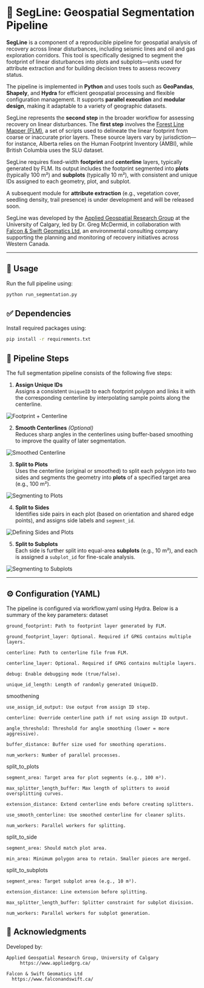 # 🌿 SegLine: Geospatial Segmentation Pipeline

**SegLine** is a component of a reproducible pipeline for geospatial analysis of recovery across linear disturbances, including seismic lines and oil and gas exploration corridors. This tool is specifically designed to segment the footprint of linear disturbances into plots and subplots—units used for attribute extraction and for building decision trees to assess recovery status.

The pipeline is implemented in **Python** and uses tools such as **GeoPandas**, **Shapely**, and **Hydra** for efficient geospatial processing and flexible configuration management. It supports **parallel execution** and **modular design**, making it adaptable to a variety of geographic datasets.

SegLine represents the **second step** in the broader workflow for assessing recovery on linear disturbances. The **first step** involves the [Forest Line Mapper (FLM)](https://github.com/appliedgrg/flm), a set of scripts used to delineate the linear footprint from coarse or inaccurate prior layers. These source layers vary by jurisdiction—for instance, Alberta relies on the Human Footprint Inventory (AMBI), while British Columbia uses the SLU dataset.

SegLine requires fixed-width **footprint** and **centerline** layers, typically generated by FLM. Its output includes the footprint segmented into **plots** (typically 100 m²) and **subplots** (typically 10 m²), with consistent and unique IDs assigned to each geometry, plot, and subplot.

A subsequent module for **attribute extraction** (e.g., vegetation cover, seedling density, trail presence) is under development and will be released soon.

SegLine was developed by the [Applied Geospatial Research Group](https://www.appliedgrg.ca/) at the University of Calgary, led by Dr. Greg McDermid, in collaboration with [Falcon & Swift Geomatics Ltd](https://www.falconandswift.ca/), an environmental consulting company supporting the planning and monitoring of recovery initiatives across Western Canada.

---

## 🚀 Usage

Run the full pipeline using:

```bash
python run_segmentation.py
```

## ✅ Dependencies

Install required packages using:
```bash
pip install -r requirements.txt
```

## 🧩 Pipeline Steps

The full segmentation pipeline consists of the following five steps:

1. **Assign Unique IDs**  
   Assigns a consistent `UniqueID` to each footprint polygon and links it with the corresponding centerline by interpolating sample points along the centerline.

![Footprint + Centerline](docs/examples/1_line_footprint.png)

2. **Smooth Centerlines** *(Optional)*  
   Reduces sharp angles in the centerlines using buffer-based smoothing to improve the quality of later segmentation.

![Smoothed Centerline](docs/examples/2_smooth_centerline.png)

3. **Split to Plots**  
   Uses the centerline (original or smoothed) to split each polygon into two sides and segments the geometry into **plots** of a specified target area (e.g., 100 m²).

![Segmenting to Plots](docs/examples/3_plots.png)

4. **Split to Sides**  
   Identifies side pairs in each plot (based on orientation and shared edge points), and assigns side labels and `segment_id`.

![Defining Sides and Plots](docs/examples/4_sides.png)

5. **Split to Subplots**  
   Each side is further split into equal-area **subplots** (e.g., 10 m²), and each is assigned a `subplot_id` for fine-scale analysis.

![Segmenting to Subplots](docs/examples/5_subplots.png)

---
## ⚙️ Configuration (YAML)

The pipeline is configured via workflow.yaml using Hydra. Below is a summary of the key parameters:
dataset

    ground_footprint: Path to footprint layer generated by FLM.

    ground_footprint_layer: Optional. Required if GPKG contains multiple layers.

    centerline: Path to centerline file from FLM.

    centerline_layer: Optional. Required if GPKG contains multiple layers.

    debug: Enable debugging mode (true/false).

    unique_id_length: Length of randomly generated UniqueID.

smoothening

    use_assign_id_output: Use output from assign ID step.

    centerline: Override centerline path if not using assign ID output.

    angle_threshold: Threshold for angle smoothing (lower = more aggressive).

    buffer_distance: Buffer size used for smoothing operations.

    num_workers: Number of parallel processes.

split_to_plots

    segment_area: Target area for plot segments (e.g., 100 m²).

    max_splitter_length_buffer: Max length of splitters to avoid oversplitting curves.

    extension_distance: Extend centerline ends before creating splitters.

    use_smooth_centerline: Use smoothed centerline for cleaner splits.

    num_workers: Parallel workers for splitting.

split_to_side

    segment_area: Should match plot area.

    min_area: Minimum polygon area to retain. Smaller pieces are merged.

split_to_subplots

    segment_area: Target subplot area (e.g., 10 m²).

    extension_distance: Line extension before splitting.

    max_splitter_length_buffer: Splitter constraint for subplot division.

    num_workers: Parallel workers for subplot generation.

## 🤝 Acknowledgments

Developed by:

    Applied Geospatial Research Group, University of Calgary
         https://www.appliedgrg.ca/

    Falcon & Swift Geomatics Ltd
      https://www.falconandswift.ca/